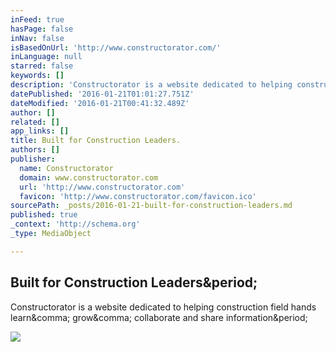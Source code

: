 ```yaml
---
inFeed: true
hasPage: false
inNav: false
isBasedOnUrl: 'http://www.constructorator.com/'
inLanguage: null
starred: false
keywords: []
description: 'Constructorator is a website dedicated to helping construction field hands learn, grow, collaborate and share information.'
datePublished: '2016-01-21T01:01:27.751Z'
dateModified: '2016-01-21T00:41:32.489Z'
author: []
related: []
app_links: []
title: Built for Construction Leaders.
authors: []
publisher:
  name: Constructorator
  domain: www.constructorator.com
  url: 'http://www.constructorator.com'
  favicon: 'http://www.constructorator.com/favicon.ico'
sourcePath: _posts/2016-01-21-built-for-construction-leaders.md
published: true
_context: 'http://schema.org'
_type: MediaObject

---
```

<article style=""><h1>Built for Construction Leaders&amp;period;</h1><p>Constructorator is a website dedicated to helping construction field hands learn&amp;comma; grow&amp;comma; collaborate and share information&amp;period;</p><img src="http://www.constructorator.com/uploads/2/6/0/5/26059504/5476161.png" /></article>